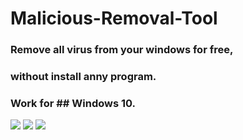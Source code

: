 # Malicious-Removal-Tool
### Remove all virus from your windows for free,
### without install anny program.
### Work for ## Windows 10.
![](images/Capture1.png)
![](images/Capture2.png)
![](images/Capture3.png)
